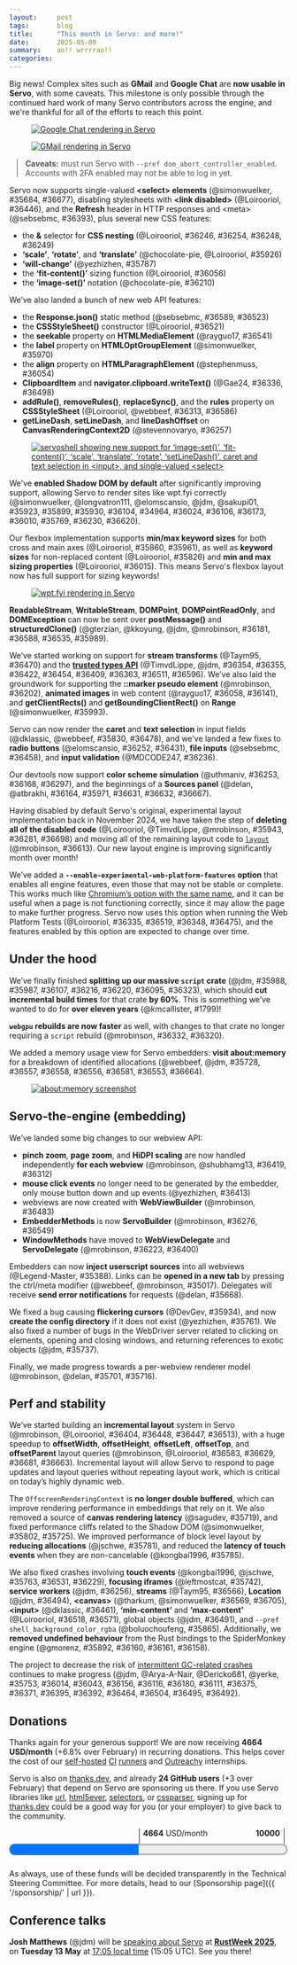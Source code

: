 ```yaml
---
layout:     post
tags:       blog
title:      "This month in Servo: and more!"
date:       2025-05-09
summary:    ao!! wrrrrao!!
categories:
---
```


<!--
- donations
    - 1954.40/month opencollective
    - 2710.00/month github
    - 24 donors thanks.dev
- ai policy
- wpt
    - dashboard now has subtests
    - `fromDate = "2025-03-10"`
    - `toDate = "2025-04-30"`
-->

<!--
wpt dashboard analysis
>>> top deltas (score, pp):
/content-security-policy/ (50.9pp to 53.5%)
/trusted-types/ (47.2pp to 47.2%)
/css/css-text/ (17.9pp to 65.3%)
/css/css-sizing/ (10.3pp to 62.8%)
/streams/ (8.2pp to 18.8%)
/css/cssom/ (6.6pp to 72.2%)
All WPT tests (5.6pp to 62.0%)
/shadow-dom/ (5.2pp to 52.1%)
/css/CSS2/box-display/ (4.4pp to 92.2%)
/css/css-align/ (4.0pp to 72.7%)
/css/ (3.1pp to 69.2%)
/css/css-grid/ (3.1pp to 44.3%)
/css/css-flexbox/ (2.0pp to 78.4%)
/css/css-position/ (1.0pp to 52.8%)
/css/CSS2/tables/ & /css/css-tables/ (0.2pp to 92.2%)
/css/CSS2/positioning/ (0.2pp to 94.5%)
/css/CSS2/ (0.1pp to 85.0%)
/css/CSS2/linebox/ (0.0pp to 96.9%)
/css/CSS2/abspos/ (0.0pp to 98.2%)
/css/CSS2/floats/ (0.0pp to 91.5%)
/css/CSS2/floats-clear/ (0.0pp to 93.9%)
/css/CSS2/margin-padding-clear/ (0.0pp to 99.0%)
/css/CSS2/normal-flow/ (0.0pp to 96.5%)
/gamepad/ (0.0pp to 70.8%)
/WebCryptoAPI/ (0.0pp to 39.2%)
/webxr/ (0.0pp to 55.8%)
>>> top deltas (subtests, pp):
/shadow-dom/ (70.0pp to 77.9%)
/trusted-types/ (57.8pp to 57.8%)
/content-security-policy/ (54.0pp to 54.8%)
/streams/ (31.9pp to 68.1%)
/css/css-text/ (20.4pp to 57.6%)
/css/CSS2/linebox/ (5.5pp to 84.8%)
All WPT tests (4.6pp to 87.4%)
/css/CSS2/box-display/ (4.4pp to 92.2%)
/css/css-sizing/ (3.5pp to 72.9%)
/css/cssom/ (3.3pp to 84.7%)
/css/css-flexbox/ (3.1pp to 62.7%)
/css/css-grid/ (2.7pp to 44.3%)
/css/ (2.6pp to 63.0%)
/css/css-align/ (2.2pp to 80.0%)
/css/CSS2/ (0.6pp to 86.6%)
/css/CSS2/tables/ & /css/css-tables/ (0.3pp to 87.2%)
/css/css-position/ (0.2pp to 62.9%)
/css/CSS2/positioning/ (0.2pp to 94.5%)
/css/CSS2/abspos/ (0.0pp to 96.6%)
/css/CSS2/floats/ (0.0pp to 87.8%)
/css/CSS2/floats-clear/ (0.0pp to 92.2%)
/css/CSS2/margin-padding-clear/ (0.0pp to 99.0%)
/css/CSS2/normal-flow/ (0.0pp to 96.2%)
/gamepad/ (0.0pp to 93.0%)
/WebCryptoAPI/ (0.0pp to 60.7%)
/webxr/ (0.0pp to 64.0%)
-->

<!--
- api
    - https://github.com/servo/servo/pull/36225	(@simonwuelker, #36225)	script: Implement input preprocessing for URLPatterns (#36225)
      api
    - SEEN https://github.com/servo/servo/pull/36354	(@TimvdLippe, #36354)	Run Trusted Types tests (#36354)
      api; trusted types
    - SEEN https://github.com/servo/servo/pull/36355	(@TimvdLippe, #36355)	Stub out Trusted Types interfaces (#36355)
      api; trusted types
    - https://github.com/servo/servo/pull/36391	(@simonwuelker, #36391)	Split up the URLPattern implementation (#36391)
      api
    - https://github.com/servo/servo/pull/36382	(@simonwuelker, #36382)	Create a parser for URLPatterns (#36382)
      api
    - https://github.com/servo/servo/pull/36385	(@gterzian, #36385)	Streams: add an underlying sink type (#36385)
      api; streams
    - https://github.com/servo/servo/pull/36362	(@simonwuelker, #36362)	Add a tokenizer for URLPatterns (#36362)
      api
    - SEEN https://github.com/servo/servo/pull/36422	(@TimvdLippe, #36422)	Implement attribute and property lookup for Trusted Types (#36422)
      api; trusted types
    - SEEN https://github.com/servo/servo/pull/36454	(@TimvdLippe, @jdm, #36454)	Implement "Create a Trusted Type" algorithm (#36454)
      api; start of trusted types
    - SEEN https://github.com/servo/servo/pull/36409	(@TimvdLippe, @jdm, #36409)	Update FetchTaskTarget to propagate CSP violations. (#36409)
      api; trusted types
    - https://github.com/servo/servo/pull/36308	(@jerensl, #36308)	Support optional message for dataclone error (#36308)
      api; streams
    - SEEN https://github.com/servo/servo/pull/36363	(@TimvdLippe, @jdm, #36363)	Implement CSP check for Trusted Types (#36363)
      api; trusted types
    - SEEN https://github.com/servo/servo/pull/36511	(@TimvdLippe, #36511)	Gate `window.trustedTypes` behind flag (#36511)
      api; trusted types
    - https://github.com/servo/servo/pull/36560	(@sidntrivedi012, @jdm, #36560)	content/dom: set navigator.onLine attribute to `true` (#36560)
      api; fixes pinterest
    - SEEN https://github.com/servo/servo/pull/36596	(@TimvdLippe, @jdm, #36596)	Implement trusted types url setter (#36596)
      api; trusted types
- architecture
    - https://github.com/servo/servo/pull/36341	(@mrobinson, #36341)	constellation: Rename messages sent to the `Constellation` (#36341)
      architecture
    - https://github.com/servo/servo/pull/36364	(@mrobinson, #36364)	Move `ScriptToConstellationMsg` to `constellation_traits` (#36364)
      architecture
    - https://github.com/servo/servo/pull/36372	(@mrobinson, #36372)	`compositing`: Combine `webrender_traits` and `compositing_traits` (#36372)
      architecture
    - https://github.com/servo/servo/pull/36284	(@simonwuelker, #36284)	Unify the way html5ever and xml5ever block on script elements (#36284)
      architecture; towards non-utf-8 encoding support
    - https://github.com/servo/servo/pull/36582	(@mrobinson, #36582)	compositing: Remove `windowing.rs` and making `compositing` private (#36582)
      architecture; no more public api in compositing
    - https://github.com/servo/servo/pull/36613	(@mrobinson, #36613)	layout: Combine `layout_2020` and `layout_thread_2020` into a crate called `layout` (#36613)
      architecture legacy
    - https://github.com/servo/servo/pull/36574	(@mrobinson, #36574)	compositing: Rename `WebView` to `WebViewRenderer` (#36574)
      architecture
- build
    - https://github.com/servo/servo/pull/36070	(@jschwe, #36070)	mach: Fix cross-compiling from windows to non windows (#36070)
      build
    - https://github.com/servo/servo/pull/36564	(@jschwe, #36564)	uv: Use native-tls (#36564)
      build
- compat
    - https://github.com/servo/servo/pull/36338	(@sakupi01, #36338)	Fix: Add support for stylesheet MIME type quirk in quirks mode (#36338)
      compat
- compositor
    - https://github.com/servo/servo/pull/36662	(@mrobinson, #36662)	compositor: Tick animations for an entire WebView at once (#36662)
      compositor; refresh driver
- DONE crash
- css
    - https://github.com/servo/servo/pull/36272	(@mrobinson, @Loirooriol, #36272)	script: Create `CSSStyleOwner::Null` for `getComputedStyle` (#36272)
      css; marker pseudo
    - https://github.com/servo/servo/pull/36317	(@mrobinson, #36317)	layout: Add initial support for the `::marker` pseudo-element (#36317)
      css; internal support; no ‘content’ yet
    - https://github.com/servo/servo/pull/35978	(@yezhizhen, #35978)	Fix transition toggle & cancellation & delay (#35978)
      css; transitions
    - https://github.com/servo/servo/pull/36374	(@ToBinio, @mrobinson, @jdm, #36374)	layout: Scale images in `image_set` by their specified resolution (#36374)
      css; image-set()
    - https://github.com/servo/servo/pull/36430	(@Loirooriol, #36430)	layout: Let getComputedStyle resolve auto min size as 0px when needed (#36430)
      css; cssom fix
    - https://github.com/servo/servo/pull/36568	(@mrobinson, @Loirooriol, #36568)	layout: Throw away nested marker elements instead of storing them in a `BoxSlot` (#36568)
      css; marker pseudo
    - https://github.com/servo/servo/pull/36595	(@Loirooriol, #36595)	layout: Implement `justify-self` for block-level boxes (#36595)
      css layout
- custom-protocol
    - https://github.com/servo/servo/pull/36656	(@Legend-Master, @mrobinson, #36656)	Initial support for marking custom protocol secure (#36656)
      custom-protocol
- dev
    - https://github.com/servo/servo/pull/36384	(@sagudev, #36384)	script: copy include! files from script_bindings to script's OUT_DIR (#36384)
      dev; fixes rust-analyzer in script
- DONE devtools
- DONE editing
- DONE? embedding
    - DONE https://github.com/servo/servo/pull/36276	(@mrobinson, #36276)	libservo: Remove a couple `EmbedderMethods` (#36276)
      embedding
    - DONE https://github.com/servo/servo/pull/36223	(@mrobinson, #36223)	libservo: Start moving `WindowMethods` to `WebViewDelegate` (#36223)
      embedding
    - DONE https://github.com/servo/servo/pull/36312	(@mrobinson, #36312)	constellation: Stop assuming that the viewport is shared by all WebViews (#36312)
      embedding; per-webview dpi and zoom
    - DONE https://github.com/servo/servo/pull/36400	(@mrobinson, #36400)	libservo: Move animation tracking from `WindowMethods` to delegates (#36400)
      embedding
    - SKIP? https://github.com/servo/servo/pull/36420	(@mrobinson, #36420)	libservo: Move `EventLooperWaker` from `webxr_traits` to `embedder_traits` (#36420)
      embedding
    - SKIP? https://github.com/servo/servo/pull/36443	(@mrobinson, #36443)	compositor: Unify the cross process and in-process API (#36443)
      embedding; working towards more robust embedding that can destroy and recreate servo instances
    - SKIP? https://github.com/servo/servo/pull/36484	(@mrobinson, #36484)	compositing: Send `CompositorDisplayListInfo` as bytes to compositor (#36484)
      embedding; related to unified compositor
    - DONE https://github.com/servo/servo/pull/36483	(@mrobinson, #36483)	libservo: Create a `WebViewBuilder` class to construct `WebView`s (#36483)
      embedding
    - SKIP? https://github.com/servo/servo/pull/36440	(@mrobinson, #36440)	libservo: Add a very simple `libservo` API test (#36440)
      embedding
    - DONE https://github.com/servo/servo/pull/36419	(@mrobinson, @shubhamg13, #36419)	libservo: Make zooming and HiDPI scaling work per-`WebView` (#36419)
      embedding; per-webview dpi and zoom
    - -https://github.com/servo/servo/pull/36485	(@mrobinson, #36485)	libservo: Remove the unused `multiview` feature (#36485)
      embedding; multiview
    - SKIP? https://github.com/servo/servo/pull/36543	(@mrobinson, #36543)	compositor: Unify the cross process and in-process API (#36543)
      embedding; related to unified compositor
    - SKIP? https://github.com/servo/servo/pull/36533	(@mrobinson, #36533)	Revert "compositor: Unify the cross process and in-process API (#36443)" (#36533)
      embedding; related to unified compositor
    - DONE https://github.com/servo/servo/pull/36549	(@mrobinson, #36549)	libservo: Expose a `ServoBuilder` (#36549)
      embedding
    - SKIP? https://github.com/servo/servo/pull/36532	(@mrobinson, #36532)	libservo: Allow running more than one Servo test in a run (#36532)
      embedding; testing
    - DONE https://github.com/servo/servo/pull/36413	(@yezhizhen, #36413)	Move click event trigger from embedding layer to `ScriptThread` (#36413)
      embedding; reworking input for click events
- DONE forms
- DONE gc
- DONE html
- DONE incremental
- input
    - https://github.com/servo/servo/pull/36619	(@yezhizhen, #36619)	Rework `ScriptThread::handle_input_event` for behaviour and performance (#36619)
      input; fixes erroneous click event on right click
- layout
    - https://github.com/servo/servo/pull/36278	(@Loirooriol, #36278)	layout: Allow collapsing bottom margins with any indefinite block size (#36278)
      layout
    - https://github.com/servo/servo/pull/36298	(@Barry-dE, #36298)	Fix:  `display: inline-grid` considered an atomic inline (#36298)
      layout; fix atomic inlines
    - https://github.com/servo/servo/pull/36316	(@Loirooriol, #36316)	Enable layout_grid_enabled pref for all tests (#36316)
      layout
    - https://github.com/servo/servo/pull/36174	(@reesmichael1, #36174)	fix: root element not establishing stacking context (#35390) (#36174)
      layout; fix stacking contexts
    - https://github.com/servo/servo/pull/36311	(@Loirooriol, #36311)	layout: Improve style conversion for Taffy (#36311)
      layout; grid
    - https://github.com/servo/servo/pull/36288	(@Loirooriol, #36288)	layout: Restrict stretch alignment to flex items with computed auto size (#36288)
      layout; flex
    - https://github.com/servo/servo/pull/36469	(@Loirooriol, #36469)	layout: Enforce min-content min main size of flex-level tables (#36469)
      layout; tables in flex
    - https://github.com/servo/servo/pull/36518	(@Loirooriol, #36518)	layout: Floor the max-content size by the min-content size (#36518)
      layout crash
    - https://github.com/servo/servo/pull/36571	(@Loirooriol, #36571)	layout: Always floor the max-content size by the min-content size (#36571)
      layout crash
    - https://github.com/servo/servo/pull/36595	(@Loirooriol, #36595)	layout: Implement `justify-self` for block-level boxes (#36595)
      css layout
- DONE legacy
- multiprocess
    - https://github.com/servo/servo/pull/36329	(@webbeef, #36329)	Prevent zombie processes in multi-process mode. (#36329)
      multiprocess
    - https://github.com/servo/servo/pull/35863	(@webbeef, #35863)	Make the memory reporting multi-process aware (#35863)
      multiprocess
- net
    - https://github.com/servo/servo/pull/36227	(@simonwuelker, #36227)	Refuse to provide partial response from earlier ranged request to API that did not make a range request (#36227)
      net
    - https://github.com/servo/servo/pull/36390	(@sebsebmc, #36390)	fix: meta referrer updating to follow spec (#36390)
      net
    - https://github.com/servo/servo/pull/36455	(@sebsebmc, #36455)	Manually concatenate ACRH headers to not include a space (#36455)
      net; cors fix
    - DONE https://github.com/servo/servo/pull/36393	(@sebsebmc, #36393)	Handle HTTP Refresh header (#36393)
      api net
    - DONE https://github.com/servo/servo/pull/36523	(@sebsebmc, #36523)	Support static and instance members having the same name in IDLs (#36523)
      api net; for `Response.json` static method
    - https://github.com/servo/servo/pull/36605	(@elomscansio, @jdm, #36605)	htmlvideoelement: Include security settings in poster image request (#36605)
      net
    - https://github.com/servo/servo/pull/36606	(@elomscansio, #36606)	Fix missing settings in script module requests (#36606)
      net
    - https://github.com/servo/servo/pull/36621	(@elomscansio, #36621)	layout_image: Include missing request settings in layout-initiated image loads (#36621)
      net
- ohos
    - https://github.com/servo/servo/pull/36229	(@kongbai1996, #36229)	Fixed the crash issue when the openharmony web component is adapted. (#36229)
      crash ohos
    - https://github.com/servo/servo/pull/36459	(@coding-joedow, #36459)	Implement WebviewDelegate.screen_geometry for OHOS (#36459)
      ohos
    - https://github.com/servo/servo/pull/36444	(@PartiallyUntyped, @jschwe, #36444)	[OHOS] Allow setting the log-filter via cli arguments (#36444)
      ohos
- parse
    - https://github.com/servo/servo/pull/36622	(@elomscansio, #36622)	script_thread: HTML parser doesn't set relevant option (#36622)
      parse
- perf
    - https://github.com/servo/servo/pull/36474	(@mrobinson, @Loirooriol, #36474)	layout: Box `block_margins_collapsed_with_children` member of `BoxFragment` (#36474)
      perf; memory usage
    - SKIP https://github.com/servo/servo/pull/36579	(@jdm, #36579)	Refactor common infrastructure for creating memory reports. (#36579)
      perf; memory usage
    - https://github.com/servo/servo/pull/36600	(@Barry-dE, @jdm, #36600)	Prevent multiple notifications for image dimensions (#36600)
      perf
    - https://github.com/servo/servo/pull/36617	(@jdm, #36617)	Use swap_remove when unrooting DOM objects. (#36617)
      perf
    - https://github.com/servo/servo/pull/36612	(@jdm, #36612)	script: Only register one image callback per CSS image in use. (#36612)
      perf
    - https://github.com/servo/servo/pull/36604	(@jdm, #36604)	Eagerly define interfaces on non-Window globals (#36604)
      perf; memory usage
    - https://github.com/servo/servo/pull/36573	(@PartiallyUntyped, #36573)	[tracing] Add convenience macro for function tracing (#36573)
      perf; tracing support
    - DONE https://github.com/servo/servo/pull/36629	(@mrobinson, @Loirooriol, #36629)	layout: Add a new `FragmentTree` pass to calculate containing block rectangles (#36629)
      perf; layout queries
    - https://github.com/servo/servo/pull/36119	(@sagudev, #36119)	Introduce snapshot concept of canvas (#36119)
      perf
    - DONE https://github.com/servo/servo/pull/36681	(@mrobinson, @Loirooriol, #36681)	 layout: Use box tree `Fragment`s for offset parent queries (#36681)
      perf; layout queries
    - DONE https://github.com/servo/servo/pull/36663	(@mrobinson, @Loirooriol, #36663)	layout: Implement node geometry queries against `BoxTree`'s `Fragment` (#36663)
      perf; layout queries
    - https://github.com/servo/servo/pull/36692	(@PartiallyUntyped, #36692)	Propagate image resolution errors in layout context (#36692)
      perf
- DONE script
- security
    - https://github.com/servo/servo/pull/36510	(@TimvdLippe, #36510)	Check CSP for inline event handlers (#36510)
      security
    - https://github.com/servo/servo/pull/36603	(@TimvdLippe, #36603)	Set correct policy-container for worker construction (#36603)
      security; csp
    - https://github.com/servo/servo/pull/36623	(@TimvdLippe, #36623)	Support CSP report-only header (#36623)
      security; csp
- DONE servoshell
- DONE shadowdom
    - DONE https://github.com/servo/servo/pull/36230	(@jdm, #36230)	script: Fix resize observer depth calculation for Shadow DOM. (#36230)
      shadowdom
    - DONE https://github.com/servo/servo/pull/36620	(@sakupi01, #36620)	Fix: Slot Assignment mode according to the spec (#36620)
      shadowdom
- test
    - https://github.com/servo/servo/pull/36221	(@jdm, #36221)	Enable service worker WPT tests. (#36221)
      test
    - https://github.com/servo/servo/pull/36330	(@jdm, #36330)	constellation: Only return focused browsing contexts that exist. (#36330)
      test; servodriver bustage
    - https://github.com/servo/servo/pull/36301	(@sebsebmc, @sagudev, #36301)	Implement TestUtils (#36301)
      test
    - https://github.com/servo/servo/pull/36334	(@mrego, #36334)	wpt: Unskip webaudio tests as most are passing (#36334)
      test; unskip tests
    - https://github.com/servo/servo/pull/36333	(@mrego, #36333)	wpt: Unskip old-tests/ folder as most tests are passing (#36333)
      test; unskip tests
    - https://github.com/servo/servo/pull/36314	(@mrego, #36314)	wpt: Unskip css/css-text/i18n as many tests are passing there (#36314)
      test; unskip tests
    - https://github.com/servo/servo/pull/36327	(@jdm, #36327)	Ignore cert errors when running wdspec tests. (#36327)
      test; servodriver bustage
    - https://github.com/servo/servo/pull/36306	(@yezhizhen, #36306)	Webdriver delete cookie (#36306)
      test; servodriver bustage
    - https://github.com/servo/servo/pull/36340	(@mrego, #36340)	wpt: Unskip acid folder as most tests are passing (#36340)
      test; unskip tests
    - https://github.com/servo/servo/pull/36377	(@mukilan, #36377)	ci: use Ubuntu 22.04 for nightly jobs (#36377)
      test
    - https://github.com/servo/servo/pull/36402	(@jdm, #36402)	Run subset of CSP tests by default. (#36402)
      test
    - https://github.com/servo/servo/pull/36436	(@jdm, #36436)	Run all CSP tests in CI by default. (#36436)
      test
    - https://github.com/servo/servo/pull/36552	(@PotatoCP, #36552)	Implement GetComputedRole in wd (#36552)
      test; servodriver bustage
    - https://github.com/servo/servo/pull/27041	(@jdm, #27041)	Report exceptions for async script executions to webdriver (#27041)
      test; servodriver bustage
- DONE testing
- upgrade
    - https://github.com/servo/servo/pull/36486	(@sagudev, #36486)	chore: Update wgpu to v25 (#36486)
      upgrade
-->

Big news!
Complex sites such as **GMail** and **Google Chat** are **now usable in Servo**, with some caveats.
This milestone is only possible through the continued hard work of many Servo contributors across the engine, and we're thankful for all of the efforts to reach this point.

<figure><a href="{{ '/img/blog/2025-04-servo-gchat.png' | url }}"><img alt="Google Chat rendering in Servo" src="{{ '/img/blog/2025-04-servo-gchat.png' | url }}"></a></figure>
<figure><a href="{{ '/img/blog/2025-04-servo-gmail.png' | url }}"><img alt="GMail rendering in Servo" src="{{ '/img/blog/2025-04-servo-gmail.png' | url }}"></a></figure>

<aside class=_note>

**Caveats:** must run Servo with `--pref dom_abort_controller_enabled`. Accounts with 2FA enabled may not be able to log in yet.
</aside>

Servo now supports single-valued **&lt;select> elements** (@simonwuelker, #35684, #36677), disabling stylesheets with **&lt;link disabled>** (@Loirooriol, #36446), and the **Refresh** header in HTTP responses and &lt;meta> (@sebsebmc, #36393), plus several new CSS features:

- the **&amp;** selector for **CSS nesting** (@Loirooriol, #36246, #36254, #36248, #36249)
- **‘scale’**, **‘rotate’**, and **‘translate’** (@chocolate-pie, @Loirooriol, #35926)
- **‘will-change’** (@yezhizhen, #35787)
- the **‘fit-content()’** sizing function (@Loirooriol, #36056)
- the **‘image-set()’** notation (@chocolate-pie, #36210)

We’ve also landed a bunch of new web API features:

- the **Response.json()** static method (@sebsebmc, #36589, #36523)
- the **CSSStyleSheet()** constructor (@Loirooriol, #36521)
- the **seekable** property on **HTMLMediaElement** (@rayguo17, #36541)
- the **label** property on **HTMLOptGroupElement** (@simonwuelker, #35970)
- the **align** property on **HTMLParagraphElement** (@stephenmuss, #36054)
- **ClipboardItem** and **navigator.clipboard.writeText()** (@Gae24, #36336, #36498)
- **addRule()**, **removeRules()**, **replaceSync()**, and the **rules** property on **CSSStyleSheet** (@Loirooriol, @webbeef, #36313, #36586)
- **getLineDash**, **setLineDash**, and **lineDashOffset** on **CanvasRenderingContext2D** (@stevennovaryo, #36257)

<figure><a href="{{ '/img/blog/april-2025.png' | url }}"><img alt="servoshell showing new support for ‘image-set()’, ‘fit-content()’, ‘scale’, ‘translate’, ‘rotate’, ‘setLineDash()’, caret and text selection in <input>, and single-valued <select>" src="{{ '/img/blog/april-2025.png' | url }}"></a></figure>

We've **enabled Shadow DOM by default** after significantly improving support, allowing Servo to render sites like wpt.fyi correctly (@simonwuelker, @longvatron111, @elomscansio, @jdm, @sakupi01, #35923, #35899, #35930, #36104, #34964, #36024, #36106, #36173, #36010, #35769, #36230, #36620).

Our flexbox implementation supports **min/max keyword sizes** for both cross and main axes (@Loirooriol, #35860, #35961), as well as **keyword sizes** for non-replaced content (@Loirooriol, #35826) and **min and max sizing properties** (@Loirooriol, #36015).
This means Servo's flexbox layout now has full support for sizing keywords!

<figure><a href="{{ '/img/blog/2025-04-servo-wptfyi.png' | url }}"><img alt="wpt.fyi rendering in Servo" src="{{ '/img/blog/2025-04-servo-wptfyi.png' | url }}"></a></figure>

**ReadableStream**, **WritableStream**, **DOMPoint**, **DOMPointReadOnly**, and **DOMException** can now be sent over **postMessage()** and **structuredClone()** (@gterzian, @kkoyung, @jdm, @mrobinson, #36181, #36588, #36535, #35989).

We’ve started working on support for **stream transforms** (@Taym95, #36470) and the [**trusted types API**](https://developer.mozilla.org/en-US/docs/Web/API/Trusted_Types_API) (@TimvdLippe, @jdm, #36354, #36355, #36422, #36454, #36409, #36363, #36511, #36596).
We’ve also laid the groundwork for supporting the **::marker pseudo element** (@mrobinson, #36202), **animated images** in web content (@rayguo17, #36058, #36141), and **getClientRects()** and **getBoundingClientRect()** on **Range** (@simonwuelker, #35993).

Servo can now render the **caret** and **text selection** in input fields (@dklassic, @webbeef, #35830, #36478), and we’ve landed a few fixes to **radio buttons** (@elomscansio, #36252, #36431), **file inputs** (@sebsebmc, #36458), and **input validation** (@MDCODE247, #36236).

Our devtools now support **color scheme simulation** (@uthmaniv, #36253, #36168, #36297), and the beginnings of a **Sources panel** (@delan, @atbrakhi, #36164, #35971, #36631, #36632, #36667).

Having disabled by default Servo's original, experimental layout implementation back in November 2024, we have taken the step of **deleting all of the disabled code** (@Loirooriol, @TimvdLippe, @mrobinson, #35943, #36281, #36698) and moving all of the remaining layout code to [`layout`](https://doc.servo.org/layout/) (@mrobinson, #36613).
Our new layout engine is improving significantly month over month!

We’ve added a **`--enable-experimental-web-platform-features` option** that enables all engine features, even those that may not be stable or complete.
This works much like [Chromium’s option with the same name](https://source.chromium.org/chromium/chromium/src/+/main:third_party/blink/renderer/platform/RuntimeEnabledFeatures.md;drc=a4e3e1f59b6f4bcf64806cf40c1acbb043b0bddc), and it can be useful when a page is not functioning correctly, since it may allow the page to make further progress.
Servo now uses this option when running the Web Platform Tests (@Loirooriol, #36335, #36519, #36348, #36475), and the features enabled by this option are expected to change over time.

## Under the hood

We’ve finally finished **splitting up our massive `script` crate** (@jdm, #35988, #35987, #36107, #36216, #36220, #36095, #36323), which should **cut incremental build times** for that crate **by 60%**.
This is something we’ve wanted to do for **over eleven years** (@kmcallister, #1799)!

**`webgpu` rebuilds are now faster** as well, with changes to that crate no longer requiring a `script` rebuild (@mrobinson, #36332, #36320).

We added a memory usage view for Servo embedders: **visit about:memory** for a breakdown of identified allocations (@webbeef, @jdm, #35728, #36557, #36558, #36556, #36581, #36553, #36664).

<figure><a href="{{ '/img/blog/2025-04-servo-aboutmemory.png' | url }}"><img alt="about:memory screenshot" src="{{ '/img/blog/2025-04-servo-aboutmemory.png' | url }}"></a></figure>

## Servo-the-engine (embedding)

We’ve landed some big changes to our webview API:

- **pinch zoom**, **page zoom**, and **HiDPI scaling** are now handled independently **for each webview** (@mrobinson, @shubhamg13, #36419, #36312)
- **mouse click events** no longer need to be generated by the embedder, only mouse button down and up events (@yezhizhen, #36413)
- webviews are now created with **WebViewBuilder** (@mrobinson, #36483)
- **EmbedderMethods** is now **ServoBuilder** (@mrobinson, #36276, #36549)
- **WindowMethods** have moved to **WebViewDelegate** and **ServoDelegate** (@mrobinson, #36223, #36400)

Embedders can now **inject userscript sources** into all webviews (@Legend-Master, #35388).
Links can be **opened in a new tab** by pressing the ctrl/meta modifier (@webbeef, @mrobinson, #35017).
Delegates will receive **send error notifications** for requests (@delan, #35668).

We fixed a bug causing **flickering cursors** (@DevGev, #35934), and now **create the config directory** if it does not exist (@yezhizhen, #35761).
We also fixed a number of bugs in the WebDriver server related to clicking on elements, opening and closing windows, and returning references to exotic objects (@jdm, #35737).

Finally, we made progress towards a per-webview renderer model (@mrobinson, @delan, #35701, #35716).

## Perf and stability

We’ve started building an **incremental layout** system in Servo (@mrobinson, @Loirooriol, #36404, #36448, #36447, #36513), with a huge speedup to **offsetWidth**, **offsetHeight**, **offsetLeft**, **offsetTop**, and **offsetParent** layout queries (@mrobinson, @Loirooriol, #36583, #36629, #36681, #36663).
Incremental layout will allow Servo to respond to page updates and layout queries without repeating layout work, which is critical on today’s highly dynamic web.

The `OffscreenRenderingContext` is **no longer double buffered**, which can improve rendering performance in embeddings that rely on it.
We also removed a source of **canvas rendering latency** (@sagudev, #35719), and fixed performance cliffs related to the Shadow DOM (@simonwuelker, #35802, #35725).
We improved performance of block level layout by **reducing allocations** (@jschwe, #35781), and reduced the **latency of touch events** when they are non-cancelable (@kongbai1996, #35785).

We also fixed crashes involving **touch events** (@kongbai1996, @jschwe, #35763, #36531, #36229), **focusing iframes** (@leftmostcat, #35742), **service workers** (@jdm, #36256), **streams** (@Taym95, #36566), **Location** (@jdm, #36494), **&lt;canvas>** (@tharkum, @simonwuelker, #36569, #36705), **&lt;input>** (@dklassic, #36461), **‘min-content’** and **‘max-content’** (@Loirooriol, #36518, #36571), global objects (@jdm, #36491), and `--pref shell_background_color_rgba` (@boluochoufeng, #35865).
Additionally, we **removed undefined behaviour** from the Rust bindings to the SpiderMonkey engine (@gmorenz, #35892, #36160, #36161, #36158).

The project to decrease the risk of [intermittent GC-related crashes](https://github.com/servo/servo/issues/33140) continues to make progress (@jdm, @Arya-A-Nair, @Dericko681, @yerke, #35753, #36014, #36043, #36156, #36116, #36180, #36111, #36375, #36371, #36395, #36392, #36464, #36504, #36495, #36492).

## Donations

Thanks again for your generous support!
We are now receiving **4664 USD/month** (+6.8% over February) in recurring donations.
This helps cover the cost of our [self-hosted](https://ci0.servo.org) [CI](https://ci1.servo.org) [runners](https://ci2.servo.org) and [Outreachy](https://www.outreachy.org/) internships.

Servo is also on [thanks.dev](https://thanks.dev), and already **24 GitHub users** (+3 over February) that depend on Servo are sponsoring us there.
If you use Servo libraries like [url](https://crates.io/crates/url/reverse_dependencies), [html5ever](https://crates.io/crates/html5ever/reverse_dependencies), [selectors](https://crates.io/crates/selectors/reverse_dependencies), or [cssparser](https://crates.io/crates/cssparser/reverse_dependencies), signing up for [thanks.dev](https://thanks.dev) could be a good way for you (or your employer) to give back to the community.

<figure class="_fig" style="width: 100%; margin: 1em 0;"><div class="_flex" style="height: calc(1lh + 3em); flex-flow: column nowrap; text-align: left;">
    <div style="position: relative; text-align: right;">
        <div style="position: absolute; margin-left: calc(100% * 4664 / 10000); padding-left: 0.5em;"><strong>4664</strong> USD/month</div>
        <div style="position: absolute; margin-left: calc(100% * 4664 / 10000); height: calc(1lh + 1.5em); border-left: 1px solid;"></div>
        <div style="position: absolute; margin-left: calc(100% - 0.5em); height: calc(1lh + 1.5em); border-left: 1px solid;"></div>
        <div style="padding-right: 1em;"><strong>10000</strong><!-- USD/month --></div>
    </div>
    <progress value="4664" max="10000" style="transform: scale(3); transform-origin: top left; width: calc(100% / 3);"></progress>
</div></figure>

As always, use of these funds will be decided transparently in the Technical Steering Committee.
For more details, head to our [Sponsorship page]({{ '/sponsorship/' | url }}).

## Conference talks

**Josh Matthews** (@jdm) will be [speaking about Servo](https://rustweek.org/talks/josh/) at [**RustWeek 2025**](https://rustweek.org), on **Tuesday 13 May** at [17:05 local time](https://everytimezone.com/?t=68228b80,929) (15:05 UTC).
See you there!

<style>
    ._correction {
        max-width: 33em;
        margin: 1em auto;
        border-bottom: 1px solid;
        padding-bottom: 1em;
    }
    ._note {
        margin: 1em 1em;
        border-left: 1px solid;
        padding-left: 1em;
        opacity: 0.75;
    }
</style>
